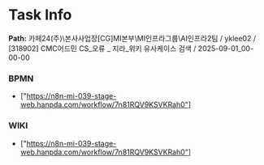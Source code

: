 # Task Info

**Path:** 카페24(주)\본사사업장\[CG]MI본부\MI인프라그룹\AI인프라2팀 / yklee02 / [318902] CMC어드민 CS_오류 _ 지라_위키 유사케이스 검색 / 2025-09-01_00-00-00

### BPMN
- ["https://n8n-mi-039-stage-web.hanpda.com/workflow/7n81RQV9KSVKRah0"]

### WIKI
- ["https://n8n-mi-039-stage-web.hanpda.com/workflow/7n81RQV9KSVKRah0"]


